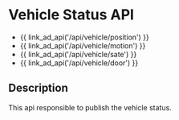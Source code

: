 # Vehicle Status API

- {{ link_ad_api('/api/vehicle/position') }}
- {{ link_ad_api('/api/vehicle/motion') }}
- {{ link_ad_api('/api/vehicle/sate') }}
- {{ link_ad_api('/api/vehicle/door') }}

## Description

This api responsible to publish the vehicle status.
